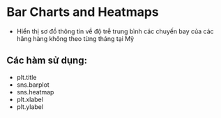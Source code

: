 
# Bar Charts and Heatmaps 

- Hiển thị sơ đồ thông tin về độ trễ trung bình các chuyến bay của các hãng hàng không theo từng tháng tại Mỹ

## Các hàm sử dụng:
- plt.title
- sns.barplot
- sns.heatmap
- plt.xlabel
- plt.ylabel
